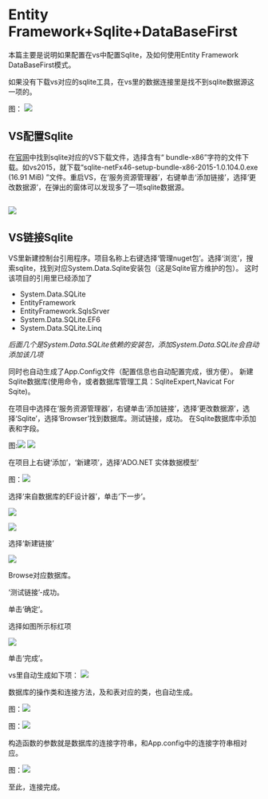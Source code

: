 # Entity Framework+Sqlite+DataBaseFirst
本篇主要是说明如果配置在vs中配置Sqlite，及如何使用Entity Framework DataBaseFirst模式。

如果没有下载vs对应的sqlite工具，在vs里的数据连接里是找不到sqlite数据源这一项的。

图：
![](/nosqlite.png)
## VS配置Sqlite
在[官网](http://system.data.sqlite.org/index.html/doc/trunk/www/downloads.wiki)中找到sqlite对应的VS下载文件，选择含有“ bundle-x86”字符的文件下载。如vs2015，就下载“sqlite-netFx46-setup-bundle-x86-2015-1.0.104.0.exe 
(16.91 MiB)	”文件。重启VS，在‘服务资源管理器’，右键单击‘添加链接’，选择‘更改数据源’，在弹出的窗体可以发现多了一项sqlite数据源。

![](/sqlite.png)
---
## VS链接Sqlite
VS里新建控制台引用程序。项目名称上右键选择‘管理nuget包’。选择‘浏览’，搜索sqlite，找到对应System.Data.Sqlite安装包（这是Sqlite官方维护的包）。
这时该项目的引用里已经添加了
* System.Data.SQLite
* EntityFramework
* EntityFramework.SqlsSrver
* System.Data.SQLite.EF6
* System.Data.SQLite.Linq

*后面几个是System.Data.SQLite依赖的安装包，添加System.Data.SQLite会自动添加该几项*

同时也自动生成了App.Config文件（配置信息也自动配置完成，很方便）。
新建Sqlite数据库(使用命令，或者数据库管理工具：SqliteExpert,Navicat For Sqite)。

在项目中选择在‘服务资源管理器’，右键单击‘添加链接’，选择‘更改数据源’，选择‘Sqlite’，选择‘Browser’找到数据库。测试链接，成功。
在Sqlite数据库中添加表和字段。

图:![](TParent.png)
![](TChildren.png)

在项目上右键‘添加’，‘新建项’，选择‘ADO.NET 实体数据模型’

图：![](/AddSqliteInVs.png)

选择‘来自数据库的EF设计器’，单击‘下一步’。

![](step1.png)

![](step2.png)

选择‘新建链接’

![](step3.png)

Browse对应数据库。

‘测试链接’-成功。

单击‘确定’。

选择如图所示标红项

![](step4.png)

单击‘完成’。

vs里自动生成如下项：
![](step5.png)

数据库的操作类和连接方法，及和表对应的类，也自动生成。

图：![](step6.png)

图：![](childrenClass.png)

构造函数的参数就是数据库的连接字符串，和App.config中的连接字符串相对应。

图：![](step7.png)

至此，连接完成。